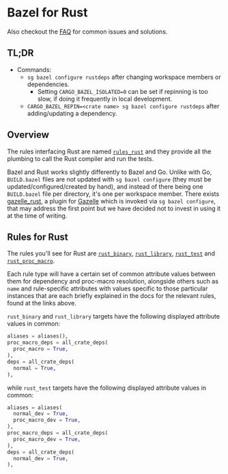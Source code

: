 # Bazel for Rust

Also checkout the [FAQ](faq.md) for common issues and solutions.

## TL;DR

- Commands:
  - `sg bazel configure rustdeps` after changing workspace members or dependencies.
    - Setting `CARGO_BAZEL_ISOLATED=0` can be set if repinning is too slow, if doing it frequently in local development.
  - `CARGO_BAZEL_REPIN=<crate name> sg bazel configure rustdeps` after adding/updating a dependency.

## Overview

The rules interfacing Rust are named [`rules_rust`](https://github.com/bazelbuild/rules_rust/) and they provide all the plumbing to call the Rust compiler and run the tests.

Bazel and Rust works slightly differently to Bazel and Go. Unlike with Go, `BUILD.bazel` files are not updated with `sg bazel configure` (they must be updated/configured/created by hand), and instead of there being one `BUILD.bazel` file per directory, it's one per workspace member.
There exists [gazelle_rust](https://github.com/Calsign/gazelle_rust), a plugin for [Gazelle](https://github.com/bazelbuild/bazel-gazelle) which is invoked via `sg bazel configure`, that may address the first point but we have decided not to invest in using it at the time of writing.

## Rules for Rust

The rules you'll see for Rust are [`rust_binary`](https://bazelbuild.github.io/rules_rust/defs.html#rust_binary), [`rust_library`](https://bazelbuild.github.io/rules_rust/defs.html#rust_library), [`rust_test`](https://bazelbuild.github.io/rules_rust/defs.html#rust_test) and [`rust_proc_macro`](https://bazelbuild.github.io/rules_rust/defs.html#rust_proc_macro).

Each rule type will have a certain set of common attribute values between them for dependency and proc-macro resolution, alongside others such as `name` and rule-specific attributes with values specific to those particular instances that are each briefly explained in the docs for the relevant rules, found at the links above.

`rust_binary` and `rust_library` targets have the following displayed attribute values in common:

```python
aliases = aliases(),
proc_macro_deps = all_crate_deps(
  proc_macro = True,
),
deps = all_crate_deps(
  normal = True,
),
```

while `rust_test` targets have the following displayed attribute values in common:

```python
aliases = aliases(
  normal_dev = True,
  proc_macro_dev = True,
),
proc_macro_deps = all_crate_deps(
  proc_macro_dev = True,
),
deps = all_crate_deps(
  normal_dev = True,
),
```
